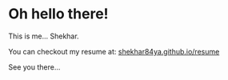 # Oh hello there!

This is me...
Shekhar.

You can checkout my resume at: [shekhar84ya.github.io/resume](https://registry.jsonresume.org/shekhar84ya)

See you there...

